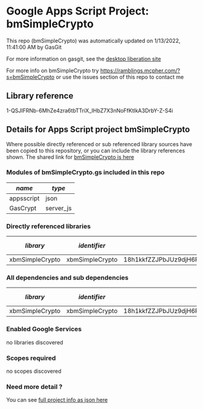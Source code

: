 # Google Apps Script Project: bmSimpleCrypto
This repo (bmSimpleCrypto) was automatically updated on 1/13/2022, 11:41:00 AM by GasGit

For more information on gasgit, see the [desktop liberation site](https://ramblings.mcpher.com/drive-sdk-and-github/migrategasgit/ "desktop liberation")

For more info on bmSimpleCrypto try https://ramblings.mcpher.com/?s=bmSimpleCrypto or use the issues section of this repo to contact me
## Library reference
1-QSJlFRNb-6MhZe4zra6tbTTriX_IHbZ7X3nNoFfKtlkA3DrbY-Z-S4i


## Details for Apps Script project bmSimpleCrypto
Where possible directly referenced or sub referenced library sources have been copied to this repository, or you can include the library references shown. 
The shared link for [bmSimpleCrypto is here](https://script.google.com/d/1-QSJlFRNb-6MhZe4zra6tbTTriX_IHbZ7X3nNoFfKtlkA3DrbY-Z-S4i/edit?usp=sharing "open in the GAS IDE")

### Modules of bmSimpleCrypto.gs included in this repo
*name*|*type*
--- | --- 
appsscript| json
GasCrypt| server_js
### Directly referenced libraries
*library*|*identifier*|*key*|*version*|*dev mode*|*source*|
--- | --- | --- | --- | --- | --- 
xbmSimpleCrypto| xbmSimpleCrypto|18h1kkfZZJPbJUz9djH6RcpBUgUIG6UKeqO2g_rUPAiOVswMP6vsjlqaN|1|no|no
### All dependencies and sub dependencies
*library*|*identifier*|*key*|*version*|*dev mode*|*source*|
--- | --- | --- | --- | --- | --- 
xbmSimpleCrypto| xbmSimpleCrypto|18h1kkfZZJPbJUz9djH6RcpBUgUIG6UKeqO2g_rUPAiOVswMP6vsjlqaN|1|no|no
### Enabled Google Services
no libraries discovered
### Scopes required
no scopes discovered
### Need more detail ?
You can see [full project info as json here](info.json)
